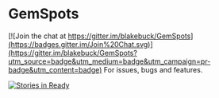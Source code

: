 # GemSpots

[![Join the chat at https://gitter.im/blakebuck/GemSpots](https://badges.gitter.im/Join%20Chat.svg)](https://gitter.im/blakebuck/GemSpots?utm_source=badge&utm_medium=badge&utm_campaign=pr-badge&utm_content=badge)
For issues, bugs and features.

[![Stories in Ready](https://badge.waffle.io/blakebuck/GemSpots.png?label=ready&title=Ready)](http://waffle.io/blakebuck/GemSpots)
